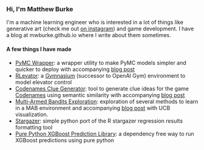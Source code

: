 
### Hi, I'm Matthew Burke
I'm a machine learning engineer who is interested in a lot of things like generative art (check me out [on instagram](https://instagram.com/yot_club_)) and game development. I have a blog at mwburke.github.io where I write about them sometimes.

#### A few things I have made

- [PyMC Wrapper](https://github.com/mwburke/pymc-wrapper): a wrapper utility to make PyMC models simpler and quicker to deploy with accompanying [blog post](https://mwburke.github.io/data%20science/2023/02/23/pymc-wrapper.html)
- [RLevator](https://github.com/mwburke/RLevator): a [Gymnasium](https://github.com/Farama-Foundation/Gymnasium) (successor to OpenAI Gym) environment to model elevator control
- [Codenames Clue Generator](https://github.com/mwburke/codenames-clue-generator): tool to generate clue ideas for the game [Codenames](https://codenames.game/) using semantic similarity with accompanying [blog post](https://mwburke.github.io/data%20science/2021/12/12/codenames-clue-generator-version-1.html)
- [Multi-Armed Bandits Exploration](https://github.com/mwburke/bandits):  exploration of several methods to learn in a MAB environment and accompanying [blog post](https://mwburke.github.io/data%20science/2019/06/18/bandits-exploration.html) with UCB visualization.
- [Stargazer](https://github.com/mwburke/stargazer): simple python port of the R stargazer regression results formatting tool
- [Pure Python XGBoost Prediction Library](https://github.com/mwburke/xgboost-python-deploy): a dependency free way to run XGBoost predictions using pure python
